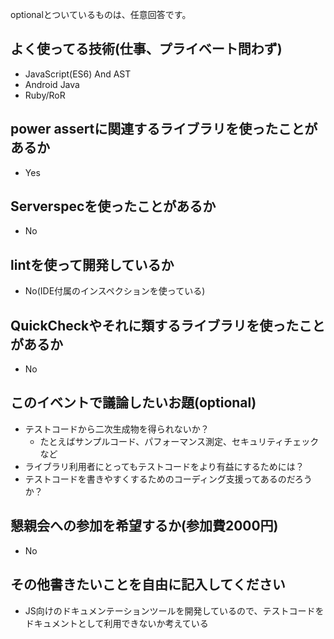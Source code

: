 optionalとついているものは、任意回答です。

## よく使ってる技術(仕事、プライベート問わず)
- JavaScript(ES6) And AST
- Android Java
- Ruby/RoR

## power assertに関連するライブラリを使ったことがあるか
- Yes

## Serverspecを使ったことがあるか
- No

## lintを使って開発しているか
- No(IDE付属のインスペクションを使っている)

## QuickCheckやそれに類するライブラリを使ったことがあるか
- No

## このイベントで議論したいお題(optional)
- テストコードから二次生成物を得られないか？
  - たとえばサンプルコード、パフォーマンス測定、セキュリティチェックなど
- ライブラリ利用者にとってもテストコードをより有益にするためには？
- テストコードを書きやすくするためのコーディング支援ってあるのだろうか？ 

## 懇親会への参加を希望するか(参加費2000円)
- No

## その他書きたいことを自由に記入してください
- JS向けのドキュメンテーションツールを開発しているので、テストコードをドキュメントとして利用できないか考えている
